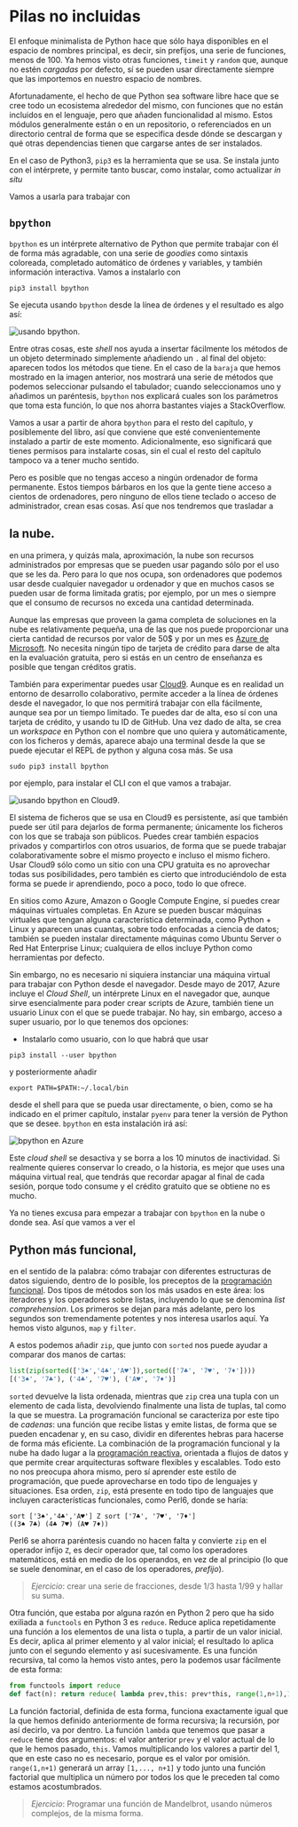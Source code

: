 # Pilas no incluidas

El enfoque minimalista de Python hace que sólo haya disponibles en el
espacio de nombres principal, es decir, sin prefijos, una serie de
funciones, menos de 100. Ya hemos visto otras funciones, `timeit` y
`random` que, aunque no estén *cargadas* por defecto, sí se pueden
usar directamente siempre que las importemos en nuestro espacio de
nombres. 

Afortunadamente, el hecho de que Python sea software libre hace que se
cree todo un ecosistema alrededor del mismo, con funciones que no
están incluidos en el lenguaje, pero que añaden funcionalidad al
mismo. Estos módulos generalmente están o en un repositorio, o
referenciados en un directorio central de forma que se especifica
desde dónde se descargan y qué otras dependencias tienen que cargarse
antes de ser instalados.

En el caso de Python3, `pip3` es la herramienta que se usa. Se instala
junto con el intérprete, y permite tanto buscar, como instalar, como
actualizar *in situ*

Vamos a usarla para trabajar con

## `bpython`

`bpython` es un intérprete alternativo de Python que permite trabajar
con él de forma más agradable, con una serie de *goodies* como
sintaxis coloreada, completado automático de órdenes y variables, y
también información interactiva. Vamos a instalarlo con

```shell
pip3 install bpython
```

Se ejecuta usando `bpython` desde la línea de órdenes y el resultado
es algo así:

![usando `bpython`](../img/bpython.png).

Entre otras cosas, este *shell* nos ayuda a insertar fácilmente los
métodos de un objeto determinado simplemente añadiendo un `.` al final
del objeto: aparecen todos los métodos que tiene. En el
	caso de la `baraja` que hemos mostrado en la imagen anterior, nos
	mostrará una serie de métodos que podemos seleccionar pulsando el
	tabulador; cuando seleccionamos uno y añadimos un paréntesis,
	`bpython` nos explicará cuales son los parámetros que toma esta
	función, lo que nos ahorra bastantes viajes a StackOverflow.
	
Vamos a usar a partir de ahora `bpython` para el resto del capítulo, y
posiblemente del libro, así que conviene que esté convenientemente
instalado a partir de este momento. Adicionalmente, eso significará
que tienes permisos para instalarte cosas, sin el cual el resto del
capítulo tampoco va a tener mucho sentido. 

Pero es posible que no tengas acceso a ningún ordenador de forma
permanente. Estos tiempos bárbaros en los que la gente tiene acceso a
cientos de ordenadores, pero ninguno de ellos tiene teclado o acceso
de administrador, crean esas cosas. Así que nos tendremos que
trasladar a 

## la nube.

en una primera, y quizás mala, aproximación, la nube son recursos
administrados por empresas que se pueden usar pagando sólo por el uso
que se les da. Pero para lo que nos ocupa, son ordenadores que podemos
usar desde cualquier navegador u ordenador y que en muchos casos se
pueden usar de forma limitada gratis; por ejemplo, por un mes o
siempre que el consumo de recursos no exceda una cantidad determinada.

Aunque las empresas que proveen la gama completa de soluciones en la
nube es relativamente pequeña, una de las que nos puede proporcionar
una cierta cantidad de recursos por valor de 50$ y por un mes es
[Azure de Microsoft](http://azure.com). No necesita ningún tipo de
tarjeta de crédito para darse de alta en la evaluación gratuita, pero
si estás en un centro de enseñanza es posible que tengan créditos
gratis.

También para experimentar puedes usar [Cloud9](http://c9.io). Aunque
es en realidad un entorno de desarrollo colaborativo, permite acceder
a la línea de órdenes desde el navegador, lo que nos permitirá
trabajar con ella fácilmente, aunque sea por un tiempo limitado. Te
puedes dar de alta, eso sí con una tarjeta de crédito, y usando tu ID
de GitHub. Una vez dado de alta, se crea un *workspace* en Python con
el nombre que uno quiera y automáticamente, con los ficheros y demás,
aparece abajo una terminal desde la que se puede ejecutar el REPL de
python y alguna cosa más. Se usa 

```
sudo pip3 install bpython
```

por ejemplo, para instalar el CLI con el que vamos a trabajar. 


![usando `bpython` en Cloud9](../img/bpython-c9.io.png).

El sistema de ficheros que se usa en Cloud9 es persistente, así que
también puede ser útil para dejarlos de forma permanente; únicamente
los ficheros con los que se trabaja son públicos. Puedes crear también
espacios privados y compartirlos con otros usuarios, de forma que se
puede trabajar colaborativamente sobre el mismo proyecto e incluso el
mismo fichero. Usar Cloud9 sólo como un sitio con una CPU gratuita es
no aprovechar todas sus posibilidades, pero también es cierto que
introduciéndolo de esta forma se puede ir aprendiendo, poco a poco,
todo lo que ofrece.

En sitios como Azure, Amazon o Google Compute Engine, sí puedes crear
máquinas virtuales completas. En Azure se pueden buscar máquinas
virtuales que tengan alguna característica determinada, como Python +
Linux y aparecen unas cuantas, sobre todo enfocadas a ciencia de
datos; también se pueden instalar directamente máquinas como Ubuntu
Server o Red Hat Enterprise Linux; cualquiera de ellos incluye Python
como herramientas por defecto.

Sin embargo, no es necesario ni siquiera instanciar una máquina
virtual para trabajar con Python desde el navegador. Desde mayo de
2017, Azure incluye el *Cloud Shell*, un intérprete Linux en el
navegador que, aunque sirve esencialmente para poder crear scripts de
Azure, también tiene un usuario Linux con el que se puede trabajar. No
hay, sin embargo, acceso a super usuario, por lo que tenemos dos
opciones:

* Instalarlo como usuario, con lo que habrá que usar

```
pip3 install --user bpython
```

y posteriormente añadir 

```
export PATH=$PATH:~/.local/bin
```

desde el shell para que se pueda usar directamente, o bien, como se ha
indicado en el primer capítulo, instalar `pyenv` para tener la versión
de Python que se desee. `bpython` en esta instalación irá así:

![bpython en Azure](../img/bpython-azure.png)

Este *cloud shell* se desactiva y se borra a los 10 minutos de
inactividad. Si realmente quieres conservar lo creado, o la historia,
es mejor que uses una máquina virtual real, que tendrás que recordar
apagar al final de cada sesión, porque todo consume y el crédito
gratuito que se obtiene no es mucho. 

Ya no tienes excusa para empezar a trabajar con `bpython` en la nube o
donde sea. Así que vamos a ver el 

## Python más funcional,

en el sentido de la palabra: cómo trabajar con diferentes estructuras
de datos siguiendo, dentro de lo posible, los preceptos de la
[programación funcional](https://docs.python.org/3/howto/functional.html). Dos
tipos de métodos son los más usados en este área: los iteradores y
los operadores sobre listas, incluyendo lo que se denomina *list
comprehension*. Los primeros se dejan para más adelante, pero los
segundos son tremendamente potentes y nos interesa usarlos aquí. Ya
hemos visto algunos, `map` y `filter`.   

A estos podemos añadir `zip`, que junto con `sorted` nos puede ayudar
a comparar dos manos de cartas:

```Python
list(zip(sorted(['3♠','4♣','A♥']),sorted(['7♣', '7♥', '7♦'])))
[('3♠', '7♣'), ('4♣', '7♥'), ('A♥', '7♦')]
```

`sorted` devuelve la lista ordenada, mientras que `zip` crea una tupla
con un elemento de cada lista, devolviendo finalmente una lista de
tuplas, tal como la que se muestra. La programación funcional se
caracteriza por este tipo de *cadenas*: una función que recibe listas
y emite listas, de forma que se pueden encadenar y, en su caso,
dividir en diferentes hebras para hacerse de forma más eficiente. La
combinación de la programación funcional y la nube ha dado lugar a la
[programación reactiva](http://profile.es/blog/que-es-la-programacion-reactiva-una-introduccion/),
orientada a flujos de datos y que permite crear arquitecturas software
flexibles y escalables. Todo esto no nos preocupa ahora mismo, pero sí
aprender este estilo de programación, que puede aprovecharse en todo
tipo de lenguajes y situaciones. Esa orden, `zip`, está presente en
todo tipo de languajes que incluyen características funcionales, como
Perl6, donde se haría:

```Perl6
sort ['3♠','4♣','A♥'] Z sort ['7♣', '7♥', '7♦']
((3♠ 7♣) (4♣ 7♥) (A♥ 7♦))
```

Perl6 se ahorra paréntesis cuando no hacen falta y convierte `zip` en
el operador infijo `Z`, es decir operador que, tal como los operadores
matemáticos, está en medio de los operandos, en vez de al principio
(lo que se suele denominar, en el caso de los operadores, *prefijo*). 

> *Ejercicio*: crear una serie de fracciones, desde 1/3 hasta 1/99 y
> hallar su suma. 

Otra función, que estaba por alguna razón en Python 2 pero que ha sido
exiliada a `functools` en Python 3 es `reduce`. Reduce aplica
repetidamente una función a los elementos de una lista o tupla, a
partir de un valor inicial. Es decir, aplica al primer elemento y al
valor inicial; el resultado lo aplica junto con el segundo elemento y
así sucesivamente. Es una función recursiva, tal como la hemos visto
antes, pero la podemos usar fácilmente de esta forma:

```Python
from functools import reduce
def fact(n): return reduce( lambda prev,this: prev*this, range(1,n+1),1)
```

La función factorial, definida de esta forma, funciona exactamente
igual que la que hemos definido anteriormente de forma recursiva; la
recursión, por así decirlo, va por dentro. La función `lambda` que
tenemos que pasar a `reduce` tiene dos argumentos: el valor anterior
`prev` y el valor actual de lo que le hemos pasado, `this`. Vamos
multiplicando los valores a partir del 1, que en este caso no es
necesario, porque es el valor por omisión. `range(1,n+1)` generará un
array `[1,..., n+1]` y todo junto una función factorial que multiplica
un número por todos los que le preceden tal como estamos
acostumbrados.

> *Ejercicio*: Programar una función de Mandelbrot, usando números
> complejos, de la misma forma. 
